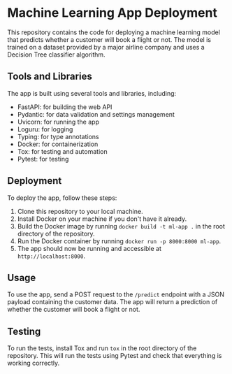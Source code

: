 # Machine Learning App Deployment

This repository contains the code for deploying a machine learning model that predicts whether a customer will book a flight or not. The model is trained on a dataset provided by a major airline company and uses a Decision Tree classifier algorithm.

## Tools and Libraries

The app is built using several tools and libraries, including:

- FastAPI: for building the web API
- Pydantic: for data validation and settings management
- Uvicorn: for running the app
- Loguru: for logging
- Typing: for type annotations
- Docker: for containerization
- Tox: for testing and automation
- Pytest: for testing

## Deployment

To deploy the app, follow these steps:

1. Clone this repository to your local machine.
2. Install Docker on your machine if you don't have it already.
3. Build the Docker image by running `docker build -t ml-app .` in the root directory of the repository.
4. Run the Docker container by running `docker run -p 8000:8000 ml-app`.
5. The app should now be running and accessible at `http://localhost:8000`.

## Usage

To use the app, send a POST request to the `/predict` endpoint with a JSON payload containing the customer data. The app will return a prediction of whether the customer will book a flight or not.

## Testing

To run the tests, install Tox and run `tox` in the root directory of the repository. This will run the tests using Pytest and check that everything is working correctly.
